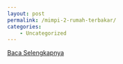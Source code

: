 ```yaml
---
layout: post
permalink: /mimpi-2-rumah-terbakar/
categories:
    - Uncategorized
---
```


[Baca Selengkapnya](/04)